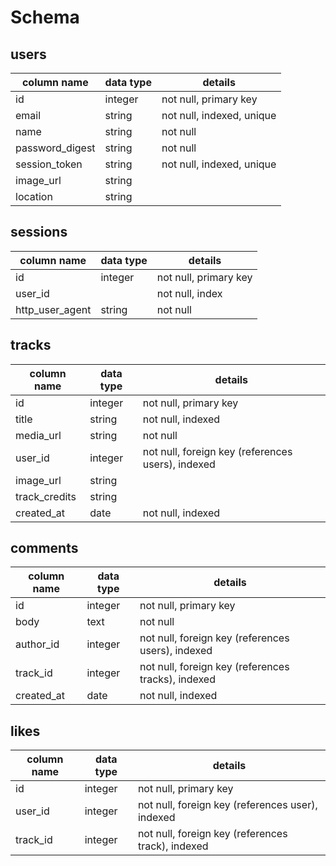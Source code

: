 # Schema

## users

column name | data type | details
----------- | --------- | -------
id          | integer   | not null, primary key
email       | string    | not null, indexed, unique
name        | string    | not null
password_digest | string | not null
session_token | string | not null, indexed, unique
image_url   | string
location    | string

## sessions

column name | data type | details
----------- | --------- | -------
id          | integer   | not null, primary key
user_id     |           | not null, index
http_user_agent | string | not null

## tracks

column name | data type | details
----------- | --------- | -------
id          |  integer  | not null, primary key
title       |  string   | not null, indexed
media_url   |  string   | not null
user_id     |  integer  | not null, foreign key (references users), indexed
image_url   |  string
track_credits | string
created_at  |  date     | not null, indexed

## comments
column name | data type | details
----------- | --------- | -------
id          |  integer  | not null, primary key
body        |  text     | not null
author_id   |  integer  | not null, foreign key (references users), indexed
track_id    |  integer  | not null, foreign key (references tracks), indexed
created_at  |  date     | not null, indexed

## likes

column name | data type | details
----------- | --------- | -------
id          |  integer  | not null, primary key
user_id     |  integer  | not null, foreign key (references user), indexed
track_id    |  integer  | not null, foreign key (references track), indexed
